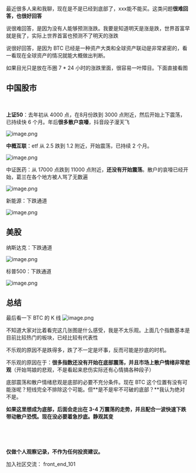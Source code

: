最近很多人来和我聊，现在是不是已经到底部了，xxx能不能买。这类问题**很难回答，也很好回答**
​

说很难回答，是因为没有人能够预测涨跌。我要是知道明天是涨是跌，世界首富早就是我了，实际上世界首富也预测不了明天的涨跌
​

说很好回答，是因为 BTC 已经是一种资产大类和全球资产联动是非常紧密的，看一看现在全球资产的情况就能大概做出判断。
​

如果目光只是放在币圈 7 * 24 小时的涨跌里面，很容易一叶障目。下面直接看图
​

## 中国股市
​

**上证50**：去年初从 4000 点，在8月份跌到 3000 点附近，然后开始上下震荡，已持续快 6 个月。年后**很多散户哀嚎**，抖音段子漫天飞
​

![image.png](https://cdn.nlark.com/yuque/0/2022/png/297838/1645246112376-bfae4d5b-70c2-4470-bcba-4ff9848991e2.png#clientId=u2786439c-862b-4&crop=0&crop=0&crop=1&crop=1&from=paste&height=641&id=u5ce590ab&margin=%5Bobject%20Object%5D&name=image.png&originHeight=1282&originWidth=2036&originalType=binary&ratio=1&rotation=0&showTitle=false&size=732797&status=done&style=none&taskId=ucb86fbbb-8ce0-4713-bd5e-0711856af8a&title=&width=1018)
​

**中概互联**：etf 从 2.5 跌到 1.2 附近，开始震荡，已持续 2 个月。
​

![image.png](https://cdn.nlark.com/yuque/0/2022/png/297838/1645245998597-d8e6888d-53dc-43a8-9a33-4ba9c5ef49d2.png#clientId=u2786439c-862b-4&crop=0&crop=0&crop=1&crop=1&from=paste&height=766&id=ud0a465af&margin=%5Bobject%20Object%5D&name=image.png&originHeight=1532&originWidth=2088&originalType=binary&ratio=1&rotation=0&showTitle=false&size=690985&status=done&style=none&taskId=u1e6df385-8504-414a-8d13-d80d03adcfb&title=&width=1044)


中证医药：从 17000 点跌到 11000 点附近，**还没有开始震荡**。散户的哀嚎已经开始，葛兰在各个地方被人骂了无数遍


![image.png](https://cdn.nlark.com/yuque/0/2022/png/297838/1645246489736-22b98fac-9b32-487c-94f3-dd0e303d64d4.png#clientId=u2786439c-862b-4&crop=0&crop=0&crop=1&crop=1&from=paste&height=738&id=u40f51376&margin=%5Bobject%20Object%5D&name=image.png&originHeight=1476&originWidth=2080&originalType=binary&ratio=1&rotation=0&showTitle=false&size=719425&status=done&style=none&taskId=ueb6076b0-dcc1-4d2d-a7fe-da51515ed55&title=&width=1040)


新能源：下跌通道


![image.png](https://cdn.nlark.com/yuque/0/2022/png/297838/1645246534774-62116c02-bcee-4ee7-a1dc-afcc217f2f81.png#clientId=u2786439c-862b-4&crop=0&crop=0&crop=1&crop=1&from=paste&height=584&id=u7369e526&margin=%5Bobject%20Object%5D&name=image.png&originHeight=1168&originWidth=1818&originalType=binary&ratio=1&rotation=0&showTitle=false&size=473673&status=done&style=none&taskId=ua6625764-3b71-4271-b363-a4ee2444fd3&title=&width=909)


## 美股
纳斯达克：下跌通道


![image.png](https://cdn.nlark.com/yuque/0/2022/png/297838/1645246585860-dc77da84-45d6-49ad-95e0-140f4f5b8f9f.png#clientId=u2786439c-862b-4&crop=0&crop=0&crop=1&crop=1&from=paste&height=592&id=u5b02df38&margin=%5Bobject%20Object%5D&name=image.png&originHeight=1184&originWidth=1816&originalType=binary&ratio=1&rotation=0&showTitle=false&size=530460&status=done&style=none&taskId=u30e47982-3af2-4ae7-b981-e6ca55dd059&title=&width=908)


标普500：下跌通道
​

![image.png](https://cdn.nlark.com/yuque/0/2022/png/297838/1645246685528-27ad37ce-6060-47c0-9c3b-c05deca9ba8a.png#clientId=u2786439c-862b-4&crop=0&crop=0&crop=1&crop=1&from=paste&height=500&id=ue46e6847&margin=%5Bobject%20Object%5D&name=image.png&originHeight=1000&originWidth=1720&originalType=binary&ratio=1&rotation=0&showTitle=false&size=512085&status=done&style=none&taskId=u94de5d0f-c69f-4dc2-aa9b-19524d56e4e&title=&width=860)


## 总结
最后看一下 BTC 的 K 线
![image.png](https://cdn.nlark.com/yuque/0/2022/png/297838/1645247147392-a861d05d-58e2-4811-bb62-3140e0b3ec70.png#clientId=u2786439c-862b-4&crop=0&crop=0&crop=1&crop=1&from=paste&height=746&id=uf10da382&margin=%5Bobject%20Object%5D&name=image.png&originHeight=1492&originWidth=1982&originalType=binary&ratio=1&rotation=0&showTitle=false&size=744196&status=done&style=none&taskId=u613474e6-986b-4abb-9e3e-5da2bd87168&title=&width=991)




不知道大家对比着看完这几张图是什么感受，我是不太乐观。上面几个指数基本是目前比较热门的板块，已经比较有代表性
​

不乐观的原因不是跌得多，跌了不一定是坏事，反而可能是抄底的时机。
​

不乐观的原因在于：**很多指数还没有开始在底部震荡，并且市场上散户情绪非常悲观**（开始骂娘的悲观，不是看起来悲伤实际还有心情搞各种段子）


底部震荡和散户情绪悲观是底部的必要不充分条件。现在 BTC 这个位置有没有可能涨呢？短线完全不排除这个可能。但**是不是牢不可破的底部？**我认为绝对不是。
​

**如果这里想成为底部，后面会走出在 3-4 万震荡的走势，并且配合一波快速下跌带动散户恐慌。现在没必要着急抄底。静观其变**
**​**

**​**

**​**

**仅做个人观察记录，不作为任何投资建议。**
**​**

加入社区交流： front_end_101


